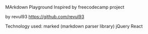 MArkdown Playground
Inspired by freecodecamp project

by revul93
https://github.com/revul93

Technology used:
marked (markdown parser library)
jQuery
React